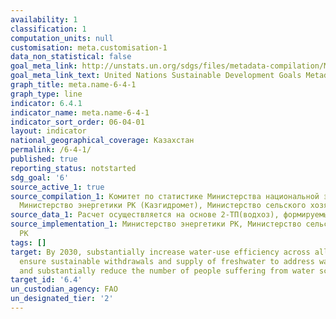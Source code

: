 ```yaml
---
availability: 1
classification: 1
computation_units: null
customisation: meta.customisation-1
data_non_statistical: false
goal_meta_link: http://unstats.un.org/sdgs/files/metadata-compilation/Metadata-Goal-6.pdf
goal_meta_link_text: United Nations Sustainable Development Goals Metadata (pdf 428kB)
graph_title: meta.name-6-4-1
graph_type: line
indicator: 6.4.1
indicator_name: meta.name-6-4-1
indicator_sort_order: 06-04-01
layout: indicator
national_geographical_coverage: Казахстан
permalink: /6-4-1/
published: true
reporting_status: notstarted
sdg_goal: '6'
source_active_1: true
source_compilation_1: Комитет по статистике Министерства национальной экономики РК,
  Министерство энергетики РК (Казгидромет), Министерство сельского хозяйства РК (КВР)
source_data_1: Расчет осуществляется на основе 2-ТП(водхоз), формируемый КВР МСХ РК
source_implementation_1: Министерство энергетики РК, Министерство сельского хозяйства
  РК
tags: []
target: By 2030, substantially increase water-use efficiency across all sectors and
  ensure sustainable withdrawals and supply of freshwater to address water scarcity
  and substantially reduce the number of people suffering from water scarcity
target_id: '6.4'
un_custodian_agency: FAO
un_designated_tier: '2'
---
```

